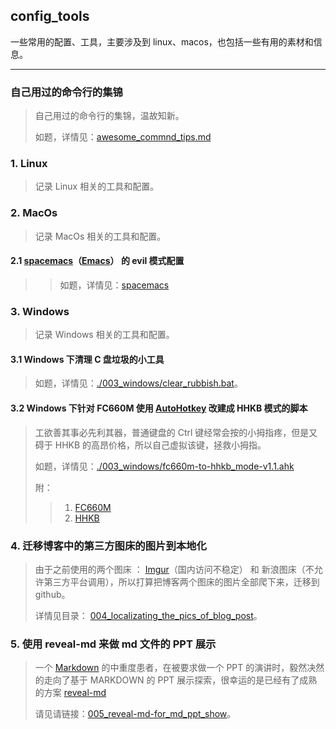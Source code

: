 ## config_tools
一些常用的配置、工具，主要涉及到 linux、macos，也包括一些有用的素材和信息。

---

### 自己用过的命令行的集锦
> 自己用过的命令行的集锦，温故知新。
>
> 如题，详情见：[awesome_commnd_tips.md](/awesome_commnd_tips.md)

### 1. Linux
> 记录 Linux 相关的工具和配置。


### 2. MacOs
> 记录 MacOs 相关的工具和配置。
#### 2.1 [spacemacs](http://spacemacs.org/)（[Emacs](https://www.gnu.org/software/emacs/)） 的 evil 模式配置
>> 如题，详情见：[spacemacs](/002_macos/spacemacs)

### 3. Windows
> 记录 Windows 相关的工具和配置。

#### 3.1 Windows 下清理 C 盘垃圾的小工具
> 如题，详情见：[./003_windows/clear_rubbish.bat](/003_windows/clear_rubbish.bat)。

#### 3.2 Windows 下针对 FC660M 使用 [AutoHotkey](https://www.autohotkey.com/) 改建成 HHKB 模式的脚本
> 工欲善其事必先利其器，普通键盘的 Ctrl 键经常会按的小拇指疼，但是又碍于 HHKB 的高昂价格，所以自己虚拟该键，拯救小拇指。
>
> 如题，详情见：[./003_windows/fc660m-to-hhkb_mode-v1.1.ahk](/003_windows/fc660m-to-hhkb_mode-v1.1.ahk)
>
> 附：
>> 1. [FC660M](https://item.jd.com/20713051876.html)
>> 2. [HHKB](https://item.jd.com/28296484594.html)

### 4. 迁移博客中的第三方图床的图片到本地化
> 由于之前使用的两个图床 ： [Imgur](https://i.imgur.com)（国内访问不稳定） 和 新浪图床（不允许第三方平台调用），所以打算把博客两个图床的图片全部爬下来，迁移到 github。
>
> 详情见目录： [004_localizating_the_pics_of_blog_post](/004_localizating_the_pics_of_blog_post)。

### 5. 使用 reveal-md 来做 md 文件的 PPT 展示
> 一个 [Markdown](https://www.geekpanshi.com/archives/e0c74487.html) 的中重度患者，在被要求做一个 PPT 的演讲时，毅然决然的走向了基于 MARKDOWN 的 PPT 展示探索，很幸运的是已经有了成熟的方案 [reveal-md](https://github.com/webpro/reveal-md)
>
> 请见请链接：[005_reveal-md-for_md_ppt_show](/005_reveal-md-for_md_ppt_show)。


